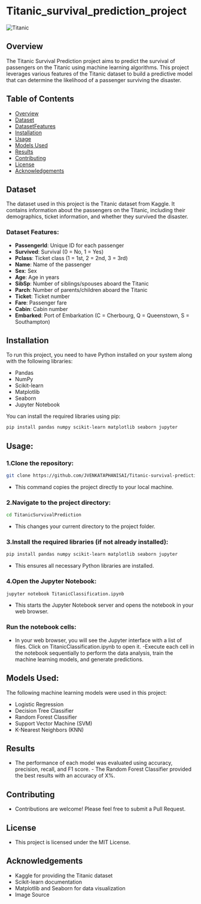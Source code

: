 # Titanic_survival_prediction_project


![Titanic](https://upload.wikimedia.org/wikipedia/commons/f/fd/RMS_Titanic_3.jpg)

## Overview
The Titanic Survival Prediction project aims to predict the survival of passengers on the Titanic using machine learning algorithms. This project leverages various features of the Titanic dataset to build a predictive model that can determine the likelihood of a passenger surviving the disaster.

## Table of Contents
- [Overview](#overview)
- [Dataset](#dataset)
- [DatasetFeatures](#Datasetfeatures)
- [Installation](#installation)
- [Usage](#usage)
- [Models Used](#models-used)
- [Results](#results)
- [Contributing](#contributing)
- [License](#license)
- [Acknowledgements](#acknowledgements)

## Dataset
The dataset used in this project is the Titanic dataset from Kaggle. It contains information about the passengers on the Titanic, including their demographics, ticket information, and whether they survived the disaster.

### Dataset Features:
- **PassengerId**: Unique ID for each passenger
- **Survived**: Survival (0 = No, 1 = Yes)
- **Pclass**: Ticket class (1 = 1st, 2 = 2nd, 3 = 3rd)
- **Name**: Name of the passenger
- **Sex**: Sex
- **Age**: Age in years
- **SibSp**: Number of siblings/spouses aboard the Titanic
- **Parch**: Number of parents/children aboard the Titanic
- **Ticket**: Ticket number
- **Fare**: Passenger fare
- **Cabin**: Cabin number
- **Embarked**: Port of Embarkation (C = Cherbourg, Q = Queenstown, S = Southampton)

## Installation
To run this project, you need to have Python installed on your system along with the following libraries:
- Pandas
- NumPy
- Scikit-learn
- Matplotlib
- Seaborn
- Jupyter Notebook

You can install the required libraries using pip:
```sh
pip install pandas numpy scikit-learn matplotlib seaborn jupyter
```
## Usage:
### 1.Clone the repository:
```sh
git clone https://github.com/JVENKATAPHANISAI/Titanic-survival-prediction-project.git
```
- This command copies the project directly to  your local machine.

###  2.Navigate to the project directory:
```sh
cd TitanicSurvivalPrediction
```
- This changes your current directory to the project folder.

### 3.Install the required libraries (if not already installed):
```sh
pip install pandas numpy scikit-learn matplotlib seaborn jupyter
```
- This ensures all necessary Python libraries are installed.
### 4.Open the Jupyter Notebook:
```sh
jupyter notebook TitanicClassification.ipynb
```
- This starts the Jupyter Notebook server and opens the notebook in your web browser.

### Run the notebook cells:  
- In your web browser, you will see the Jupyter interface with a list of files. Click on TitanicClassification.ipynb to open it.
-Execute each cell in the notebook sequentially to perform the data analysis, train the machine learning models, and generate predictions.

## Models Used:
The following machine learning models were used in this project:

- Logistic Regression
- Decision Tree Classifier
- Random Forest Classifier
- Support Vector Machine (SVM)
- K-Nearest Neighbors (KNN)

## Results
- The performance of each model was evaluated using accuracy, precision, recall, and F1 score. - The Random Forest Classifier provided the best results with an accuracy of X%.

## Contributing
- Contributions are welcome! Please feel free to submit a Pull Request.

## License
- This project is licensed under the MIT License.

## Acknowledgements
- Kaggle for providing the Titanic dataset
- Scikit-learn documentation
- Matplotlib and Seaborn for data visualization
- Image Source
